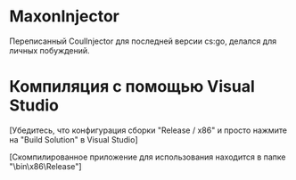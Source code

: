 # MaxonInjector

Переписанный CoulInjector для последней версии cs:go, делался для личных побуждений.


# Компиляция с помощью Visual Studio
[Убедитесь, что конфигурация сборки "Release / x86" и просто нажмите на "Build Solution" в Visual Studio]


[Скомпилированное приложение для использования находится в папке "\bin\x86\Release"]

